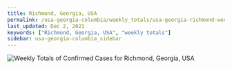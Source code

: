 ```yaml
---
title: Richmond, Georgia, USA
permalink: /usa-georgia-columbia/weekly_totals/usa-georgia-richmond-weekly_totals.html
last_updated: Dec 2, 2021
keywords: ["Richmond, Georgia, USA", "weekly totals"]
sidebar: usa-georgia-columbia_sidebar
---
```


![Weekly Totals of Confirmed Cases for Richmond, Georgia, USA](/covid_tracker/images/graphs/usa-georgia-richmond-weekly_totals_graph.png)
